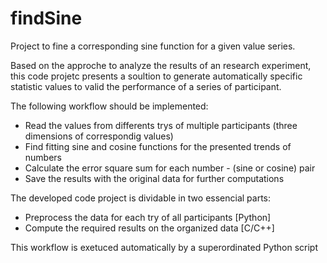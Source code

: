 # findSine
Project to fine a corresponding sine function for a given value series.

Based on the approche to analyze the results of an research experiment, this code projetc presents a soultion to generate automatically specific statistic values to valid the performance of a series of participant.

The following workflow should be implemented:
- Read the values from differents trys of multiple participants (three dimensions of correspondig values)
- Find fitting sine and cosine functions for the presented trends of numbers
- Calculate the error square sum for each number - (sine or cosine) pair
- Save the results with the original data for further computations

The developed code project is dividable in two essencial parts:
- Preprocess the data for each try of all participants [Python]
- Compute the required results on the organized data [C/C++]

This workflow is exetuced automatically by a superordinated Python script

